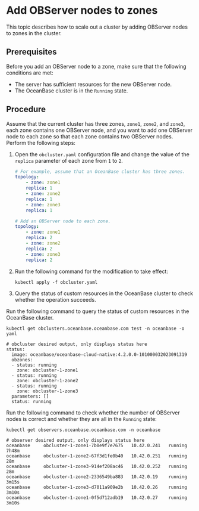 # Add OBServer nodes to zones

This topic describes how to scale out a cluster by adding OBServer nodes to zones in the cluster.

## Prerequisites

Before you add an OBServer node to a zone, make sure that the following conditions are met:

* The server has sufficient resources for the new OBServer node.
* The OceanBase cluster is in the `Running` state.

## Procedure

Assume that the current cluster has three zones, `zone1`, `zone2`, and `zone3`, each zone contains one OBServer node, and you want to add one OBServer node to each zone so that each zone contains two OBServer nodes. Perform the following steps:

1. Open the `obcluster.yaml` configuration file and change the value of the `replica` parameter of each zone from `1` to `2`.

   ```yaml
   # For example, assume that an OceanBase cluster has three zones.
   topology:
       - zone: zone1
       replica: 1
       - zone: zone2
       replica: 1
       - zone: zone3
       replica: 1

   # Add an OBServer node to each zone.
   topology:
       - zone: zone1
       replica: 2
       - zone: zone2
       replica: 2
       - zone: zone3
       replica: 2
   ```

2. Run the following command for the modification to take effect:

   ```shell
   kubectl apply -f obcluster.yaml
   ```

3. Query the status of custom resources in the OceanBase cluster to check whether the operation succeeds.

Run the following command to query the status of custom resources in the OceanBase cluster.

```shell
kubectl get obclusters.oceanbase.oceanbase.com test -n oceanbase -o yaml

# obcluster desired output, only displays status here
status:
  image: oceanbase/oceanbase-cloud-native:4.2.0.0-101000032023091319
  obzones:
  - status: running
    zone: obcluster-1-zone1
  - status: running
    zone: obcluster-1-zone2
  - status: running
    zone: obcluster-1-zone3
  parameters: []
  status: running
```

Run the following command to check whether the number of OBServer nodes is correct and whether they are all in the `Running` state:

```shell
kubectl get observers.oceanbase.oceanbase.com -n oceanbase

# observer desired output, only displays status here
oceanbase     obcluster-1-zone1-7b0e9f7e7675   10.42.0.241   running   7h48m
oceanbase     obcluster-1-zone2-67f3d1fe0b40   10.42.0.251   running   28m
oceanbase     obcluster-1-zone3-914ef208ac46   10.42.0.252   running   28m
oceanbase     obcluster-1-zone2-2336549ba883   10.42.0.19    running   3m15s
oceanbase     obcluster-1-zone3-d7011a909e2b   10.42.0.26    running   3m10s
oceanbase     obcluster-1-zone1-0f5d712adb19   10.42.0.27    running   3m10s
```
